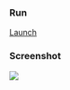 

### Run
[Launch](https://redwrasse.github.io/naivebayes/)


### Screenshot
![](./naivebayes.gif)


